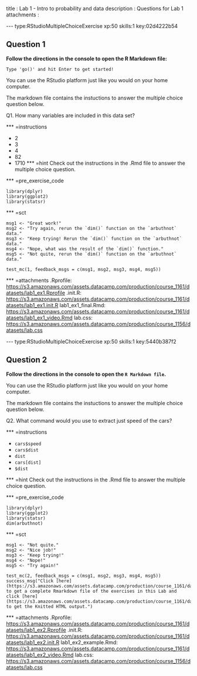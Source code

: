 
title       : Lab 1 - Intro to probability and data
description : Questions for Lab 1
attachments :

--- type:RStudioMultipleChoiceExercise xp:50 skills:1 key:02d4222b54
##  Question 1
<strong>Follow the directions in the console to open the R Markdown file:</strong>

```Type 'go()' and hit Enter to get started!```

You can use the RStudio platform just like you would on your home computer. 

The markdown file contains the instuctions to answer the multiple choice question below.

Q1. How many variables are included in this data set? 

*** =instructions
- 2 
- 3 
- 4
- 82
- 1710
*** =hint
Check out the instructions in the .Rmd file to answer the multiple choice question.

*** =pre_exercise_code
```{r,eval=FALSE}
library(dplyr)
library(ggplot2)
library(statsr)
```

*** =sct
```{r,eval=FALSE}
msg1 <- "Great work!"
msg2 <- "Try again, rerun the `dim()` function on the `arbuthnot` data."
msg3 <- "Keep trying! Rerun the `dim()` function on the `arbuthnot` data."
msg4 <- "Nope, what was the result of the `dim()` function."
msg5 <- "Not quite, rerun the `dim()` function on the `arbuthnot` data."

test_mc(1, feedback_msgs = c(msg1, msg2, msg3, msg4, msg5))
```
*** =attachments
.Rprofile: https://s3.amazonaws.com/assets.datacamp.com/production/course_1161/datasets/lab1_ex1.Rprofile
.init.R: https://s3.amazonaws.com/assets.datacamp.com/production/course_1161/datasets/lab1_ex1.init.R
lab1_ex1_final.Rmd: https://s3.amazonaws.com/assets.datacamp.com/production/course_1161/datasets/lab1_ex1_video.Rmd
lab.css: https://s3.amazonaws.com/assets.datacamp.com/production/course_1156/datasets/lab.css

--- type:RStudioMultipleChoiceExercise xp:50 skills:1 key:5440b387f2
## Question 2
<strong>Follow the directions in the console to open the `R Markdown file`.</strong>

You can use the RStudio platform just like you would on your home computer. 

The markdown file contains the instuctions to answer the multiple choice question below.

Q2. What command would you use to extract just speed of the cars? 

*** =instructions
- `cars$speed`                                                                                    
- `cars$dist`
- `dist`
- `cars[dist]` 
- `$dist` 

*** =hint
Check out the instructions in the .Rmd file to answer the multiple choice question.

*** =pre_exercise_code
```{r,eval=FALSE}
library(dplyr)
library(ggplot2)
library(statsr)
dim(arbuthnot)
```

*** =sct
```{r,eval=FALSE}
msg1 <- "Not quite."
msg2 <- "Nice job!"
msg3 <- "Keep trying!"
msg4 <- "Nope!"
msg5 <- "Try again!"

test_mc(2, feedback_msgs = c(msg1, msg2, msg3, msg4, msg5))
success_msg("Click [here](https://s3.amazonaws.com/assets.datacamp.com/production/course_1161/datasets/labex_final.Rmd) to get a complete Rmarkdown file of the exercises in this Lab and click [here](https://s3.amazonaws.com/assets.datacamp.com/production/course_1161/datasets/labex_final.html) to get the Knitted HTML output.")
```
*** =attachments
.Rprofile: https://s3.amazonaws.com/assets.datacamp.com/production/course_1161/datasets/lab1_ex2.Rprofile
.init.R: https://s3.amazonaws.com/assets.datacamp.com/production/course_1161/datasets/lab1_ex2.init.R
lab1_ex2_example.Rmd: https://s3.amazonaws.com/assets.datacamp.com/production/course_1161/datasets/lab1_ex2_video.Rmd
lab.css: https://s3.amazonaws.com/assets.datacamp.com/production/course_1156/datasets/lab.css
